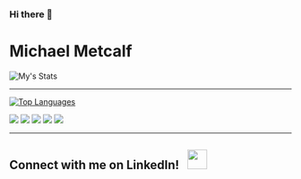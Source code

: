 ### Hi there 👋

# Michael Metcalf

![My's Stats](https://github-readme-stats.vercel.app/api?username=Metty82&show_icons=true&theme=blue-green)

---

[![Top Languages](https://github-readme-stats.vercel.app/api/top-langs/?username=Metty82)](https://github.com/anuraghazra/github-readme-stats)

![](https://img.shields.io/badge/Developer-Node-informational?style=flat&logo=node.js&logoColor=68a063&color=68a063) 
![](https://img.shields.io/badge/Developer-React-informational?style=flat&logo=react&logoColor=00ffff&color=00ffff)
![](https://img.shields.io/badge/Developer-JavaScript-informational?style=flat&logo=javascript&logoColor=f0db4f&color=f0db4f)
![](https://img.shields.io/badge/Developer-HTML-informational?style=flat&logo=html5&logoColor=ff3333&color=ff3333)
![](https://img.shields.io/badge/Developer-CSS-informational?style=flat&logo=css-wizardry&logoColor=66d3fa&color=66d3fa)

---

<h2>Connect with me on LinkedIn! &nbsp;  
<a style='display: inline' target="_blank" rel="noopener noreferrer" href='https://www.linkedin.com/in/mt-metcalf/'><img src='https://cliply.co/wp-content/uploads/2021/02/372102050_LINKEDIN_ICON_400px.gif' style='width: 35px; height: 35px'></a>
</h2>
